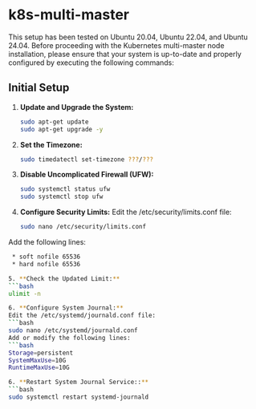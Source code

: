 # k8s-multi-master

This setup has been tested on Ubuntu 20.04, Ubuntu 22.04, and Ubuntu 24.04. Before proceeding with the Kubernetes multi-master node installation, please ensure that your system is up-to-date and properly configured by executing the following commands:

## Initial Setup

1. **Update and Upgrade the System:**
   ```bash
   sudo apt-get update
   sudo apt-get upgrade -y

2. **Set the Timezone:**
    ```bash
    sudo timedatectl set-timezone ???/???

3. **Disable Uncomplicated Firewall (UFW):**
   ```bash
   sudo systemctl status ufw
   sudo systemctl stop ufw
   
4. **Configure Security Limits:**
Edit the /etc/security/limits.conf file:
   ```bash
   sudo nano /etc/security/limits.conf
Add the following lines:
   ```bash
    * soft nofile 65536
    * hard nofile 65536
   
5. **Check the Updated Limit:**
   ```bash
   ulimit -n

6. **Configure System Journal:**
Edit the /etc/systemd/journald.conf file:
   ```bash
   sudo nano /etc/systemd/journald.conf
Add or modify the following lines:
   ```bash
   Storage=persistent
   SystemMaxUse=10G
   RuntimeMaxUse=10G

6. **Restart System Journal Service::**
   ```bash
   sudo systemctl restart systemd-journald
